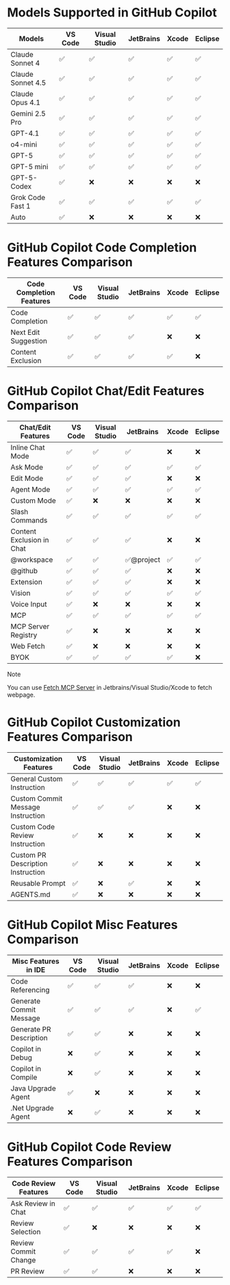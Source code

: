 # Models Supported in GitHub Copilot

| Models                     | VS Code | Visual Studio | JetBrains | Xcode | Eclipse |
|----------------------------|---------|---------------|-----------|-------|---------|
| Claude Sonnet 4            | ✅      | ✅            | ✅        | ✅    | ✅      |
| Claude Sonnet 4.5          | ✅      | ✅            | ✅        | ✅    | ✅      |
| Claude Opus 4.1            | ✅      | ✅            | ✅        | ✅    | ✅      |
| Gemini 2.5 Pro             | ✅      | ✅            | ✅        | ✅    | ✅      |
| GPT-4.1                    | ✅      | ✅            | ✅        | ✅    | ✅      |
| o4-mini                    | ✅      | ✅            | ✅        | ✅    | ✅      |
| GPT-5                      | ✅      | ✅            | ✅        | ✅    | ✅      |
| GPT-5 mini                 | ✅      | ✅            | ✅        | ✅    | ✅      |
| GPT-5-Codex                | ✅      | ❌            | ❌        | ❌    | ❌      |
| Grok Code Fast 1           | ✅      | ✅            | ✅        | ✅    | ✅      |
| Auto                       | ✅      | ❌            | ❌        | ❌    | ❌      |

# GitHub Copilot Code Completion Features Comparison

| Code Completion Features | VS Code | Visual Studio | JetBrains | Xcode | Eclipse |
|--------------------------|---------|---------------|-----------|-------|---------|
| Code Completion          | ✅       | ✅             | ✅         | ✅     | ✅       |
| Next Edit Suggestion     | ✅       | ✅             | ✅         | ❌     | ❌       |
| Content Exclusion        | ✅       | ✅             | ✅         | ✅     | ❌       |

# GitHub Copilot Chat/Edit Features Comparison

| Chat/Edit Features       | VS Code       | Visual Studio | JetBrains     | Xcode | Eclipse |
|--------------------------|---------------|---------------|---------------|-------|---------|
| Inline Chat Mode         | ✅             | ✅             | ✅             | ❌     | ❌       |
| Ask Mode                 | ✅             | ✅             | ✅             | ✅     | ✅       |
| Edit Mode                | ✅             | ✅             | ✅             | ❌     | ❌       |
| Agent Mode               | ✅             | ✅             | ✅             | ✅     | ✅       |
| Custom Mode              | ✅             | ❌             | ❌             | ❌     | ❌       |
| Slash Commands           | ✅             | ✅             | ✅             | ✅     | ✅       |
| Content Exclusion in Chat| ✅             | ✅             | ✅             | ❌     | ❌       |
| @workspace               | ✅             | ✅             | ✅@project     | ✅     | ✅       |
| @github                  | ✅             | ✅             | ✅             | ❌     | ❌       |
| Extension                | ✅             | ✅             | ✅             | ❌     | ❌       |
| Vision                   | ✅             | ✅             | ✅             | ✅     | ✅       |
| Voice Input              | ✅             | ❌             | ❌             | ❌     | ❌       |
| MCP                      | ✅             | ✅             | ✅             | ✅     | ✅       |
| MCP Server Registry      | ✅             | ❌             | ❌             | ❌     | ❌       |
| Web Fetch                | ✅             | ❌             | ❌             | ❌     | ❌       |
| BYOK                     | ✅             | ✅             | ✅             | ✅     | ❌       |

> [!NOTE]
> You can use [Fetch MCP Server](https://github.com/modelcontextprotocol/servers/tree/main/src/fetch) in Jetbrains/Visual Studio/Xcode to fetch webpage.

# GitHub Copilot Customization Features Comparison

| Customization Features               | VS Code | Visual Studio | JetBrains | Xcode | Eclipse |
|--------------------------------------|---------|---------------|-----------|-------|---------|
| General Custom Instruction           | ✅       | ✅             | ✅         | ✅     | ✅       |
| Custom Commit Message Instruction    | ✅       | ✅             | ✅         | ❌     | ❌       |
| Custom Code Review Instruction       | ✅       | ❌             | ❌         | ❌     | ❌       |
| Custom PR Description Instruction    | ✅       | ❌             | ❌         | ❌     | ❌       |
| Reusable Prompt                      | ✅       | ❌             | ✅         | ❌     | ❌       |
| AGENTS.md                            | ✅       | ❌             | ❌         | ❌     | ❌       |

# GitHub Copilot Misc Features Comparison

| Misc Features in IDE     | VS Code | Visual Studio | JetBrains | Xcode | Eclipse |
|--------------------------|---------|---------------|-----------|-------|---------|
| Code Referencing         | ✅       | ✅             | ✅         | ❌     | ❌       |
| Generate Commit Message  | ✅       | ✅             | ✅         | ❌     | ✅       |
| Generate PR Description  | ✅       | ✅             | ❌         | ❌     | ❌       |
| Copilot in Debug         | ❌       | ✅             | ❌         | ❌     | ❌       |
| Copilot in Compile       | ❌       | ✅             | ❌         | ❌     | ❌       |
| Java Upgrade Agent       | ✅       | ❌             | ❌         | ❌     | ❌       |
| .Net Upgrade Agent       | ❌       | ✅             | ❌         | ❌     | ❌       |

# GitHub Copilot Code Review Features Comparison

| Code Review Features     | VS Code | Visual Studio | JetBrains | Xcode | Eclipse |
|--------------------------|---------|---------------|-----------|-------|---------|
| Ask Review in Chat       | ✅       | ✅             | ✅         | ✅     | ✅       |
| Review Selection         | ✅       | ❌             | ❌         | ❌     | ❌       |
| Review Commit Change     | ✅       | ✅             | ✅         | ✅     | ❌       |
| PR Review                | ✅       | ✅             | ❌         | ❌     | ❌       |
